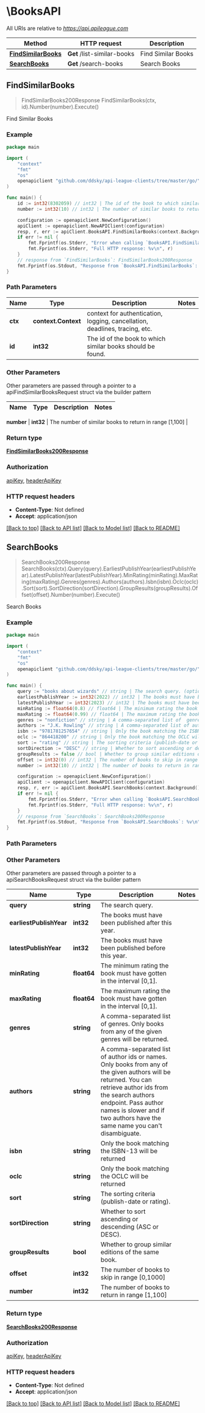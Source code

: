 # \BooksAPI

All URIs are relative to *https://api.apileague.com*

Method | HTTP request | Description
------------- | ------------- | -------------
[**FindSimilarBooks**](BooksAPI.md#FindSimilarBooks) | **Get** /list-similar-books | Find Similar Books
[**SearchBooks**](BooksAPI.md#SearchBooks) | **Get** /search-books | Search Books



## FindSimilarBooks

> FindSimilarBooks200Response FindSimilarBooks(ctx, id).Number(number).Execute()

Find Similar Books



### Example

```go
package main

import (
	"context"
	"fmt"
	"os"
	openapiclient "github.com/ddsky/api-league-clients/tree/master/go/"
)

func main() {
	id := int32(8302059) // int32 | The id of the book to which similar books should be found.
	number := int32(10) // int32 | The number of similar books to return in range [1,100] (optional)

	configuration := openapiclient.NewConfiguration()
	apiClient := openapiclient.NewAPIClient(configuration)
	resp, r, err := apiClient.BooksAPI.FindSimilarBooks(context.Background(), id).Number(number).Execute()
	if err != nil {
		fmt.Fprintf(os.Stderr, "Error when calling `BooksAPI.FindSimilarBooks``: %v\n", err)
		fmt.Fprintf(os.Stderr, "Full HTTP response: %v\n", r)
	}
	// response from `FindSimilarBooks`: FindSimilarBooks200Response
	fmt.Fprintf(os.Stdout, "Response from `BooksAPI.FindSimilarBooks`: %v\n", resp)
}
```

### Path Parameters


Name | Type | Description  | Notes
------------- | ------------- | ------------- | -------------
**ctx** | **context.Context** | context for authentication, logging, cancellation, deadlines, tracing, etc.
**id** | **int32** | The id of the book to which similar books should be found. | 

### Other Parameters

Other parameters are passed through a pointer to a apiFindSimilarBooksRequest struct via the builder pattern


Name | Type | Description  | Notes
------------- | ------------- | ------------- | -------------

 **number** | **int32** | The number of similar books to return in range [1,100] | 

### Return type

[**FindSimilarBooks200Response**](FindSimilarBooks200Response.md)

### Authorization

[apiKey](../README.md#apiKey), [headerApiKey](../README.md#headerApiKey)

### HTTP request headers

- **Content-Type**: Not defined
- **Accept**: application/json

[[Back to top]](#) [[Back to API list]](../README.md#documentation-for-api-endpoints)
[[Back to Model list]](../README.md#documentation-for-models)
[[Back to README]](../README.md)


## SearchBooks

> SearchBooks200Response SearchBooks(ctx).Query(query).EarliestPublishYear(earliestPublishYear).LatestPublishYear(latestPublishYear).MinRating(minRating).MaxRating(maxRating).Genres(genres).Authors(authors).Isbn(isbn).Oclc(oclc).Sort(sort).SortDirection(sortDirection).GroupResults(groupResults).Offset(offset).Number(number).Execute()

Search Books



### Example

```go
package main

import (
	"context"
	"fmt"
	"os"
	openapiclient "github.com/ddsky/api-league-clients/tree/master/go/"
)

func main() {
	query := "books about wizards" // string | The search query. (optional)
	earliestPublishYear := int32(2022) // int32 | The books must have been published after this year. (optional)
	latestPublishYear := int32(2023) // int32 | The books must have been published before this year. (optional)
	minRating := float64(0.8) // float64 | The minimum rating the book must have gotten in the interval [0,1]. (optional)
	maxRating := float64(0.99) // float64 | The maximum rating the book must have gotten in the interval [0,1]. (optional)
	genres := "nonfiction" // string | A comma-separated list of  genres. Only books from any of the given genres will be returned. (optional)
	authors := "J.K. Rowling" // string | A comma-separated list of author ids or names. Only books from any of the given authors will be returned. You can retrieve author ids from the search authors endpoint. Pass author names is slower and if two authors have the same name you can't disambiguate. (optional)
	isbn := "9781781257654" // string | Only the book matching the ISBN-13 will be returned (optional)
	oclc := "864418200" // string | Only the book matching the OCLC will be returned (optional)
	sort := "rating" // string | The sorting criteria (publish-date or rating). (optional)
	sortDirection := "DESC" // string | Whether to sort ascending or descending (ASC or DESC). (optional)
	groupResults := false // bool | Whether to group similar editions of the same book. (optional)
	offset := int32(0) // int32 | The number of books to skip in range [0,1000] (optional)
	number := int32(10) // int32 | The number of books to return in range [1,100] (optional)

	configuration := openapiclient.NewConfiguration()
	apiClient := openapiclient.NewAPIClient(configuration)
	resp, r, err := apiClient.BooksAPI.SearchBooks(context.Background()).Query(query).EarliestPublishYear(earliestPublishYear).LatestPublishYear(latestPublishYear).MinRating(minRating).MaxRating(maxRating).Genres(genres).Authors(authors).Isbn(isbn).Oclc(oclc).Sort(sort).SortDirection(sortDirection).GroupResults(groupResults).Offset(offset).Number(number).Execute()
	if err != nil {
		fmt.Fprintf(os.Stderr, "Error when calling `BooksAPI.SearchBooks``: %v\n", err)
		fmt.Fprintf(os.Stderr, "Full HTTP response: %v\n", r)
	}
	// response from `SearchBooks`: SearchBooks200Response
	fmt.Fprintf(os.Stdout, "Response from `BooksAPI.SearchBooks`: %v\n", resp)
}
```

### Path Parameters



### Other Parameters

Other parameters are passed through a pointer to a apiSearchBooksRequest struct via the builder pattern


Name | Type | Description  | Notes
------------- | ------------- | ------------- | -------------
 **query** | **string** | The search query. | 
 **earliestPublishYear** | **int32** | The books must have been published after this year. | 
 **latestPublishYear** | **int32** | The books must have been published before this year. | 
 **minRating** | **float64** | The minimum rating the book must have gotten in the interval [0,1]. | 
 **maxRating** | **float64** | The maximum rating the book must have gotten in the interval [0,1]. | 
 **genres** | **string** | A comma-separated list of  genres. Only books from any of the given genres will be returned. | 
 **authors** | **string** | A comma-separated list of author ids or names. Only books from any of the given authors will be returned. You can retrieve author ids from the search authors endpoint. Pass author names is slower and if two authors have the same name you can&#39;t disambiguate. | 
 **isbn** | **string** | Only the book matching the ISBN-13 will be returned | 
 **oclc** | **string** | Only the book matching the OCLC will be returned | 
 **sort** | **string** | The sorting criteria (publish-date or rating). | 
 **sortDirection** | **string** | Whether to sort ascending or descending (ASC or DESC). | 
 **groupResults** | **bool** | Whether to group similar editions of the same book. | 
 **offset** | **int32** | The number of books to skip in range [0,1000] | 
 **number** | **int32** | The number of books to return in range [1,100] | 

### Return type

[**SearchBooks200Response**](SearchBooks200Response.md)

### Authorization

[apiKey](../README.md#apiKey), [headerApiKey](../README.md#headerApiKey)

### HTTP request headers

- **Content-Type**: Not defined
- **Accept**: application/json

[[Back to top]](#) [[Back to API list]](../README.md#documentation-for-api-endpoints)
[[Back to Model list]](../README.md#documentation-for-models)
[[Back to README]](../README.md)

